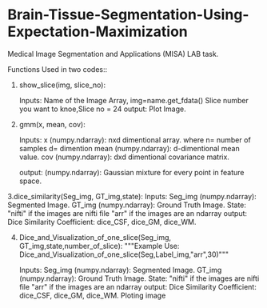 # Brain-Tissue-Segmentation-Using-Expectation-Maximization
Medical Image Segmentation and Applications (MISA) LAB task.

Functions Used in two codes::

1. show_slice(img, slice_no):
    
    Inputs: Name of the Image Array, img=name.get_fdata()
            Slice number you want to knoe,Slice no = 24
    output: Plot Image.
2. gmm(x, mean, cov):
    
    Inputs:
        x (numpy.ndarray): nxd dimentional array. where n= number of samples
                                                        d= dimention
        mean (numpy.ndarray): d-dimentional mean value.
        cov (numpy.ndarray): dxd dimentional covariance matrix.
    
    output:
        (numpy.ndarray): Gaussian mixture for every point in feature space.
        
3.dice_similarity(Seg_img, GT_img,state):
     Inputs:
        Seg_img (numpy.ndarray): Segmented Image.
        GT_img (numpy.ndarray): Ground Truth Image.
        State: "nifti" if the images are nifti file
               "arr"   if the images are an ndarray
    output:
        Dice Similarity Coefficient: dice_CSF, dice_GM, dice_WM.
        
4. Dice_and_Visualization_of_one_slice(Seg_img, GT_img,state,number_of_slice):
    """Example Use: Dice_and_Visualization_of_one_slice(Seg,Label_img,"arr",30)"""
         
     Inputs:
        Seg_img (numpy.ndarray): Segmented Image.
        GT_img (numpy.ndarray): Ground Truth Image.
        State: "nifti" if the images are nifti file
               "arr"   if the images are an ndarray
    output:
        Dice Similarity Coefficient: dice_CSF, dice_GM, dice_WM.
        Ploting image
